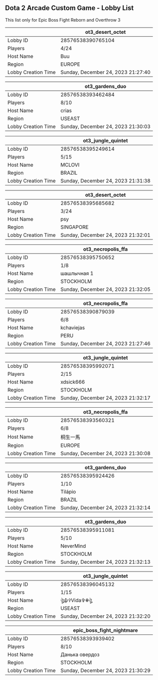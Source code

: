 ## Dota 2 Arcade Custom Game - Lobby List

This list only for Epic Boss Fight Reborn and Overthrow 3

|  | ot3_desert_octet |
| ------ | ------ |
| Lobby ID | 28576538390765104 |
| Players | 4/24 |
| Host Name | Buu |
| Region | EUROPE |
| Lobby Creation Time | Sunday, December 24, 2023 21:27:40 |


|  | ot3_gardens_duo |
| ------ | ------ |
| Lobby ID | 28576538393462484 |
| Players | 8/10 |
| Host Name | crias |
| Region | USEAST |
| Lobby Creation Time | Sunday, December 24, 2023 21:30:03 |


|  | ot3_jungle_quintet |
| ------ | ------ |
| Lobby ID | 28576538395249614 |
| Players | 5/15 |
| Host Name | MCLOVI |
| Region | BRAZIL |
| Lobby Creation Time | Sunday, December 24, 2023 21:31:38 |


|  | ot3_desert_octet |
| ------ | ------ |
| Lobby ID | 28576538395685682 |
| Players | 3/24 |
| Host Name | psy |
| Region | SINGAPORE |
| Lobby Creation Time | Sunday, December 24, 2023 21:32:01 |


|  | ot3_necropolis_ffa |
| ------ | ------ |
| Lobby ID | 28576538395750652 |
| Players | 1/8 |
| Host Name | шашлычная 1 |
| Region | STOCKHOLM |
| Lobby Creation Time | Sunday, December 24, 2023 21:32:05 |


|  | ot3_necropolis_ffa |
| ------ | ------ |
| Lobby ID | 28576538390879039 |
| Players | 6/8 |
| Host Name | kchaviejas |
| Region | PERU |
| Lobby Creation Time | Sunday, December 24, 2023 21:27:46 |


|  | ot3_jungle_quintet |
| ------ | ------ |
| Lobby ID | 28576538395992071 |
| Players | 2/15 |
| Host Name | xdsick666 |
| Region | STOCKHOLM |
| Lobby Creation Time | Sunday, December 24, 2023 21:32:17 |


|  | ot3_necropolis_ffa |
| ------ | ------ |
| Lobby ID | 28576538393560321 |
| Players | 6/8 |
| Host Name | 桐生一馬 |
| Region | EUROPE |
| Lobby Creation Time | Sunday, December 24, 2023 21:30:08 |


|  | ot3_gardens_duo |
| ------ | ------ |
| Lobby ID | 28576538395924426 |
| Players | 1/10 |
| Host Name | Tilápio |
| Region | BRAZIL |
| Lobby Creation Time | Sunday, December 24, 2023 21:32:14 |


|  | ot3_gardens_duo |
| ------ | ------ |
| Lobby ID | 28576538395911081 |
| Players | 5/10 |
| Host Name | NeverMind |
| Region | STOCKHOLM |
| Lobby Creation Time | Sunday, December 24, 2023 21:32:13 |


|  | ot3_jungle_quintet |
| ------ | ------ |
| Lobby ID | 28576538396045132 |
| Players | 1/15 |
| Host Name | ঔৣ☬✞Vida✞☬ঔৣ |
| Region | USEAST |
| Lobby Creation Time | Sunday, December 24, 2023 21:32:20 |


|  | epic_boss_fight_nightmare |
| ------ | ------ |
| Lobby ID | 28576538393939402 |
| Players | 8/10 |
| Host Name | Данька овердоз |
| Region | STOCKHOLM |
| Lobby Creation Time | Sunday, December 24, 2023 21:30:29 |


